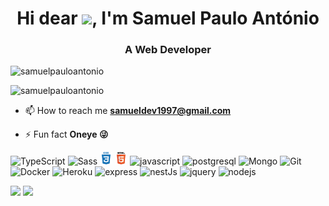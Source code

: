 <h1 align="center">Hi dear <img src="https://raw.githubusercontent.com/kaueMarques/kaueMarques/master/hi.gif" width="30px">, I'm Samuel Paulo António</h1>
<h3 align="center">A Web Developer</h3>
<p align="left"> <img src="https://komarev.com/ghpvc/?username=samuelpauloantonio" alt="samuelpauloantonio" /> </p>

<img src="https://github-readme-stats.vercel.app/api?username=samuelpauloantonio&show_icons=true&include_all_commits=true&count_private=true" alt="samuelpauloantonio"/> 
<br />



- 📫 How to reach me **samueldev1997@gmail.com**

- ⚡ Fun fact **Oneye 😜**

<p align="left">
<img src="https://icongr.am/devicon/typescript-original.svg?size=128&color=currentColor" alt="TypeScript" width="20" height="20"/>
<img src="https://icongr.am/devicon/sass-original.svg?size=128&color=currentColor" alt="Sass" width="20" height="20"/>
<img src="https://raw.githubusercontent.com/devicons/devicon/master/icons/css3/css3-plain-wordmark.svg" alt="css3"  width="20" height="20"/>
<img src="https://raw.githubusercontent.com/devicons/devicon/master/icons/html5/html5-original-wordmark.svg" alt="html5"  width="20" height="20"/>
<img src="https://icongr.am/devicon/javascript-original.svg?size=128&color=currentColor" alt="javascript" width="20" height="20"/>
<img src="https://icongr.am/devicon/postgresql-original-wordmark.svg?size=128&color=currentColor" alt="postgresql" width="20" height="20"/>
<img src="https://icongr.am/devicon/mongodb-original.svg?size=128&color=currentColor" alt="Mongo" width="20" height="20"/>
<img src="https://icongr.am/devicon/git-original.svg?size=128&color=currentColor" alt="Git" width="20" height="20"/>
<img src="https://icongr.am/devicon/docker-original-wordmark.svg?size=128&color=currentColor" alt="Docker" width="20" height="20"/>
<img src="https://icongr.am/devicon/heroku-original.svg?size=128&color=currentColor" alt="Heroku" width="20" height="20"/>
<img src="https://icongr.am/devicon/express-original.svg?size=128&color=currentColor" alt="express" width="20" height="20"/>
<img src="https://cdn.icon-icons.com/icons2/2107/PNG/512/file_type_nestjs_icon_130355.png" alt="nestJs" width="20" height="20"/>
<img src="https://icongr.am/devicon/jquery-original-wordmark.svg?size=128&color=currentColor" alt="jquery" width="20" height="20"/>
<img src="https://icongr.am/devicon/nodejs-original.svg?size=128&color=currentColor" alt="nodejs" width="20" height="20"/></p><p 
align="center">

</p>


<div> 

  <a href = "mailto:samueldev1997@gmail.com"><img src="https://img.shields.io/badge/-Gmail-%23333?style=for-the-badge&logo=gmail&logoColor=white" target="_blank"></a>
  <a href="https://www.linkedin.com/in/samuelpauloantonio/" target="_blank"><img src="https://img.shields.io/badge/-LinkedIn-%230077B5?style=for-the-badge&logo=linkedin&logoColor=white" target="_blank"></a> 
 

 
</div>


